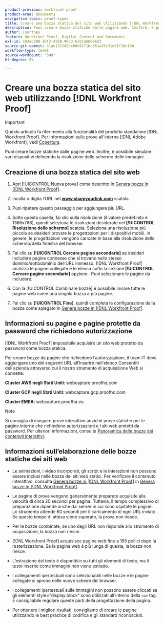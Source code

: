 ```yaml
---
product-previous: workfront-proof
product-area: documents
navigation-topic: proof-types
title: Creare una bozza statica del sito web utilizzando [!DNL Workfront Proof]
description: Puoi creare bozze statiche dalle pagine web. Inoltre, è possibile simulare vari dispositivi definendo la risoluzione dello schermo delle immagini.
author: Courtney
feature: Workfront Proof, Digital Content and Documents
exl-id: b93ed288-1bf2-4268-96c3-6263ab6be633
source-git-commit: 41ab1312d2ccb8b8271bc851a35e31e9ff18c16b
workflow-type: tm+mt
source-wordcount: '509'
ht-degree: 0%

---
```


# Creare una bozza statica del sito web utilizzando [!DNL Workfront Proof]

>[!IMPORTANT]
>
>Questo articolo fa riferimento alla funzionalità del prodotto standalone [!DNL Workfront Proof]. Per informazioni sulle prove all&#39;interno [!DNL Adobe Workfront], vedi [Copertura](../../../review-and-approve-work/proofing/proofing.md).

Puoi creare bozze statiche dalle pagine web. Inoltre, è possibile simulare vari dispositivi definendo la risoluzione dello schermo delle immagini.

## Creazione di una bozza statica del sito web

1. Apri [!UICONTROL Nuova prova] come descritto in [Genera bozze in [!DNL Workfront Proof]](../../../workfront-proof/wp-work-proofsfiles/create-proofs-and-files/generate-proofs.md).
1. Incolla o digita l’URL nel **www.shareyourlink.com** scatola.
1. Puoi ripetere questo passaggio per aggiungere più URL.
1. Sotto questa casella, fai clic sulla risoluzione (il valore predefinito è 1366x768), quindi seleziona le risoluzioni desiderate nel **[!UICONTROL Risoluzione dello schermo]** scatola.
Seleziona una risoluzione più piccola se desideri provare le progettazioni per i dispositivi mobili. In genere, le progettazioni vengono caricate in base alla risoluzione dello schermo/della finestra del browser.

1. Fai clic su **[!UICONTROL Cercare pagine secondarie]** se desideri includere pagine connesse che si trovano nello stesso dominio/sottodominio dell’URL immesso.
   [!DNL Workfront Proof] analizza le pagine collegate e le elenca sotto la sezione **[!UICONTROL Cercare pagine secondarie]** opzione . Puoi selezionare le pagine da includere.

1. Con la [!UICONTROL Combinare bozze] è possibile inviare tutte le pagine web come una singola bozza a più pagine.
1. Fai clic su **[!UICONTROL Fine]**, quindi completa la configurazione della bozza come spiegato in [Genera bozze in [!DNL Workfront Proof]](../../../workfront-proof/wp-work-proofsfiles/create-proofs-and-files/generate-proofs.md).

## Informazioni su pagine e pagine protette da password che richiedono autorizzazione

[!DNL Workfront Proof] impossibile acquisire un sito web protetto da password come bozza statica.

Per creare bozze da pagine che richiedono l’autorizzazione, il team IT deve aggiungere uno dei seguenti URL all’Inserire nell&#39;elenco Consentiti dell’azienda attraverso cui il nostro strumento di acquisizione Web si connette:

**Cluster AWS negli Stati Uniti**: webcapture.proofhq.com

**Cluster GCP negli Stati Uniti**: webcapture.gcp.proofhq.com

**Cluster EMEA**: webcapture.proofhq.eu

>[!NOTE]
>
>Si consiglia di eseguire prove interattive anziché prove statiche per le pagine interne che richiedono autorizzazioni e i siti web protetti da password. Per ulteriori informazioni, consulta [Panoramica delle bozze dei contenuti interattivi](../../../review-and-approve-work/proofing/proofing-overview/interactive-content-proofs.md).

## Informazioni sull’elaborazione delle bozze statiche dei siti web

* Le animazioni, i video incorporati, gli script e le interazioni non possono essere inclusi nelle bozze dei siti web statici. Per verificare il contenuto interattivo, consulta [Genera bozze in [!DNL Workfront Proof]](../../../workfront-proof/wp-work-proofsfiles/create-proofs-and-files/generate-proofs.md) in [Genera bozze in [!DNL Workfront Proof]](../../../workfront-proof/wp-work-proofsfiles/create-proofs-and-files/generate-proofs.md).

* Le pagine di prova vengono generalmente preparate acquisite alla velocità di circa 20 secondi per pagina. Tuttavia, il tempo complessivo di preparazione dipende anche dai server in cui sono ospitate le pagine. Lo strumento attende 60 secondi per il caricamento di ogni URL inviato. Se questo tempo di attesa viene superato, la prova non riesce.
* Per le bozze combinate, se uno degli URL non risponde allo strumento di acquisizione, la bozza non riesce.
* [!DNL Workfront Proof] acquisisce pagine web fino a 195 pollici dopo la rasterizzazione. Se la pagina web è più lunga di questa, la bozza non riesce.
* L’estrazione del testo è disponibile su tutti gli elementi di testo, ma il testo inserito come immagini non viene estratto.
* I collegamenti ipertestuali sono selezionabili nelle bozze e le pagine collegate si aprono nelle nuove schede del browser.
* I collegamenti ipertestuali sulle immagini non possono essere cliccati se gli elementi style=&quot;display:block&quot; sono utilizzati all’interno della `<a>` tag. È consigliabile regolare queste parti della progettazione della pagina.
* Per ottenere i migliori risultati, consigliamo di creare le pagine utilizzando le best practice di codifica e gli standard riconosciuti.
